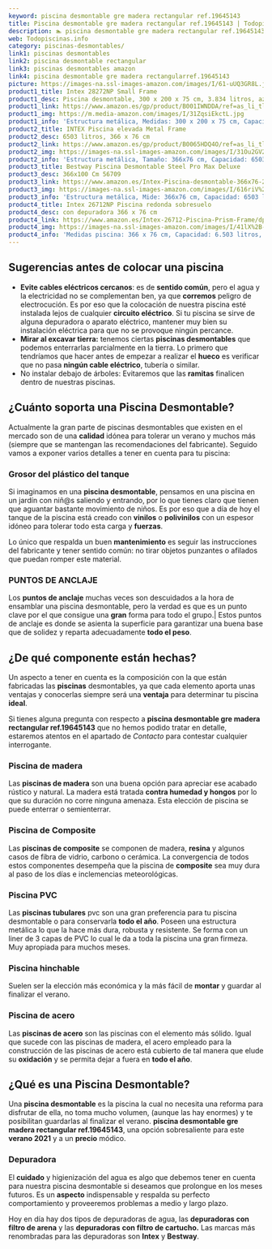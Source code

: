 ```yaml
---
keyword: piscina desmontable gre madera rectangular ref.19645143
title: Piscina desmontable gre madera rectangular ref.19645143 | Todopiscinas.info
description: 🏊 piscina desmontable gre madera rectangular ref.19645143 Ideales para este verano 2021. Aquí puedes comprar piscina desmontable gre madera rectangular ref.19645143 y comparar con otras similares. No dejes escapar piscina desmontable gre madera rectangular ref.19645143 a un precio realmente tentador.
web: Todopiscinas.info
category: piscinas-desmontables/
link1: piscinas desmontables
link2: piscina desmontable rectangular
link3: piscinas desmontables amazon
link4: piscina desmontable gre madera rectangularref.19645143
picture: https://images-na.ssl-images-amazon.com/images/I/61-uUQ3GR8L.jpg
product1_title: Intex 28272NP Small Frame
product1_desc: Piscina desmontable, 300 x 200 x 75 cm, 3.834 litros, azul
product1_link: https://www.amazon.es/gp/product/B001IWNDDA/ref=as_li_tl?ie=UTF8&camp=3638&creative=24630&creativeASIN=B001IWNDDA&linkCode=as2&tag=todopiscinas0e-21&linkId=25b9d647487c889cb6ef56ed63f50ca1
product1_img: https://m.media-amazon.com/images/I/31ZqsiEkctL.jpg
product1_info: 'Estructura metálica, Medidas: 300 x 200 x 75 cm, Capacidad: 3.834 litros, Para 6 personas (+ 6 años), Fácil montaje, Forma rectangular'
product2_title: INTEX Piscina elevada Metal Frame
product2_desc: 6503 litros, 366 x 76 cm
product2_link: https://www.amazon.es/gp/product/B0065HDQ4O/ref=as_li_tl?ie=UTF8&camp=3638&creative=24630&creativeASIN=B0065HDQ4O&linkCode=as2&tag=todopiscinas0e-21&linkId=ed2430e3ba564d3527ee103df33ed7b3
product2_img: https://images-na.ssl-images-amazon.com/images/I/31Ou2GV2SAL.jpg
product2_info: 'Estructura metálica, Tamaño: 366x76 cm, Capacidad: 6503 litros, Forma circular, De 4 a 7 personas (+6 años)'
product3_title: Bestway Piscina Desmontable Steel Pro Max Deluxe
product3_desc: 366x100 Cm 56709
product3_link: https://www.amazon.es/Intex-Piscina-desmontable-366x76-28210NP/dp/B0065HDQ4O?__mk_es_ES=%C3%85M%C3%85%C5%BD%C3%95%C3%91&crid=25UQGV9HG2INI&dchild=1&keywords=piscinas+desmontables&qid=1615854176&sprefix=piscinas+dem%2Caps%2C201&sr=8-5&linkCode=ll1&tag=todopiscinas0e-21&linkId=34f200977c6cbaab1f3f4d9ac0e64755&language=es_ES&ref_=as_li_ss_tl
product3_img: https://images-na.ssl-images-amazon.com/images/I/616riV%2BiY3L.jpg
product3_info: 'Estructura metálica, Mide: 366x76 cm, Capacidad: 6503 litros, De 4 a 7 personas mayores de 6 años, Forma circular, Tecnología Super-Tough'
product4_title: Intex 26712NP Piscina redonda sobresuelo
product4_desc: con depuradora 366 x 76 cm
product4_link: https://www.amazon.es/Intex-26712-Piscina-Prism-Frame/dp/B07FB823GL?__mk_es_ES=%C3%85M%C3%85%C5%BD%C3%95%C3%91&dchild=1&keywords=piscinas+desmontables+con+depuradora&qid=1615936418&sr=8-5&linkCode=ll1&tag=todopiscinas0e-21&linkId=d98699de7830cd471766fa1daa36de34&language=es_ES&ref_=as_li_ss_tl
product4_img: https://images-na.ssl-images-amazon.com/images/I/41lX%2B-YpibL.jpg
product4_info: 'Medidas piscina: 366 x 76 cm, Capacidad: 6.503 litros, Incluye depuradora de cartucha A, Lona resistente triple capa'
---
```




## Sugerencias antes de colocar una piscina



*   **Evite cables eléctricos cercanos**: es de **sentido común**, pero el agua y la electricidad no se complementan ben, ya que **corremos** peligro de electrocución. Es por eso que la colocación de nuestra piscina esté instalada lejos de cualquier **circuito eléctrico**. Si tu piscina se sirve de alguna depuradora o aparato eléctrico, mantener muy bien su instalación eléctrica para que no se provoque ningún percance.
*   **Mirar al excavar tierra:** tenemos ciertas **piscinas desmontables** que podemos enterrarlas parcialmente en la tierra. Lo primero  que tendríamos que hacer antes de empezar a realizar el **hueco** es verificar que no pasa **ningún cable eléctrico**, tubería o similar.
*   No instalar debajo de árboles: Evitaremos que las **ramitas** finalicen dentro de nuestras piscinas.


## ¿Cuánto soporta una Piscina Desmontable?

Actualmente la gran parte de piscinas desmontables que existen en el mercado son de una **calidad** idónea para tolerar un verano y muchos más (siempre que se mantengan las recomendaciones del fabricante). Seguido vamos a exponer varios detalles a tener en cuenta para tu piscina:


### Grosor del plástico del tanque

Si imaginamos en una **piscina desmontable**, pensamos en una piscina en un jardín con niñ@s saliendo y entrando, por lo que tienes claro que tienen que aguantar bastante movimiento de niños. Es por eso que a día de hoy el tanque de la piscina está creado con **vinilos** o **polivinilos** con un espesor idóneo para tolerar todo esta carga y **fuerzas**.

Lo único que respalda un	 buen **mantenimiento** es seguir las instrucciones del fabricante y tener sentido común: no tirar objetos punzantes o afilados que puedan romper este material.


### PUNTOS DE ANCLAJE

Los **puntos de anclaje** muchas veces son descuidados a la hora de ensamblar una piscina desmontable, pero la verdad es que es un punto clave por el que consigue una **gran** forma para todo el grupo.| Estos puntos de anclaje es donde se asienta la superficie para garantizar una buena base que de solidez y reparta adecuadamente **todo el peso**.

<brand-panel :title=product1_title :desc=product1_desc :img=product1_img :link=product1_link></brand-panel>


## ¿De qué componente están hechas?

Un aspecto a tener en cuenta es la composición con la que están fabricadas las **piscinas** desmontables, ya que cada elemento aporta unas ventajas y conocerlas siempre será una **ventaja** para determinar tu piscina **ideal**.

Si tienes alguna pregunta con respecto a **piscina desmontable gre madera rectangular ref.19645143** que no hemos podido tratar en detalle, estaremos atentos en el apartado de _Contacto_ para contestar cualquier interrogante.


### Piscina de madera

Las **piscinas de madera** son una buena opción para apreciar ese acabado rústico y natural. La madera está tratada **contra humedad y hongos** por lo que su duración no corre ninguna amenaza. Esta elección de piscina se puede enterrar o semienterrar.


### Piscina de Composite

Las **piscinas de composite** se componen de madera, **resina** y algunos casos de fibra de vidrio, carbono o cerámica. La convergencia de todos estos componentes desempeña que la piscina de **composite** sea muy dura al paso de los días e inclemencias meteorológicas.


### Piscina  PVC

Las **piscinas tubulares** pvc son una gran preferencia para tu piscina desmontable o para conservarla **todo el año**. Poseen una estructura metálica lo que la hace más dura, robusta y resistente. Se forma con un liner de 3 capas de PVC lo cual le da a toda la piscina una gran firmeza. Muy apropiada para muchos meses.


### Piscina hinchable

Suelen ser la elección más económica y la más fácil de **montar** y guardar al finalizar el verano.


### Piscina de acero

Las **piscinas de acero** son las piscinas con el elemento más sólido. Igual que sucede con las piscinas de madera, el acero empleado para la construcción de las piscinas de acero está cubierto de tal manera que elude su **oxidación** y se permita dejar a fuera en **todo el año**.
## ¿Qué es una Piscina Desmontable?

Una **piscina desmontable** es la piscina la cual no necesita una reforma para disfrutar de ella, no toma mucho volumen, (aunque las hay enormes) y te posibilitan guardarlas al finalizar el verano.  **piscina desmontable gre madera rectangular ref.19645143**, una opción sobresaliente para este **verano 2021** y a un **precio** módico.

<stats-list :link1=link1 :link2=link2 :link3=link3 :link4=link4 :category=category></stats-list>

<external-banner></external-banner>



### Depuradora

El **cuidado** y higienización del agua es algo que debemos tener en cuenta para nuestra piscina desmontable si deseamos que prolongue en los meses futuros. Es un **aspecto** indispensable y respalda su perfecto comportamiento y proveeremos problemas a medio y largo plazo.

Hoy en día hay dos tipos de depuradoras de agua, las **depuradoras con filtro de arena** y  las **depuradoras** **con filtro de cartucho.** Las marcas más renombradas para las depuradoras son **Intex** y **Bestway**.